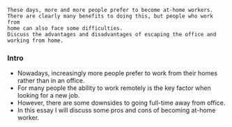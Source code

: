 ```
These days, more and more people prefer to become at-home workers.
There are clearly many benefits to doing this, but people who work from
home can also face some difficulties.
Discuss the advantages and disadvantages of escaping the office and working from home.
```

### Intro

- Nowadays, increasingly more people prefer to work from their homes rather than in an office.
- For many people the ability to work remotely is the key factor when looking for a new job.
- However, there are some downsides to going full-time away from office.
- In this essay I will discuss some pros and cons of becoming at-home worker.
